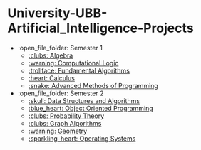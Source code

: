# University-UBB-Artificial_Intelligence-Projects

<ul>
    <li>:open_file_folder: Semester 1
        <ul>
            <li>
                <a href="Semester1/Algebra/README.md">
                :clubs: Algebra
                </a>
            </li>
            <li>
                <a href="Semester1/Computational_Logic/README.md">
                :warning: Computational Logic
                </a>
            </li>
            <li>
                <a href="Semester1/Fundamental_Algorithms/README.md">
                :trollface: Fundamental Algorithms
                </a>
            </li>
            <li>
                <a href="Semester1/Calculus/README.md">
                :heart: Calculus
                </a>
            </li>
            <li>
                <a href="Semester1/Advanced_Methods_of_Programming/README.md">
                :snake: Advanced Methods of Programming
                </a>
            </li>
        </ul>
    </li>
    <li>:open_file_folder: Semester 2
        <ul>
            <li>
                <a href="Semester2/Data_Structures_and_Algorithms/README.md">
                :skull: Data Structures and Algorithms
                </a>
            </li>
            <li>
                <a href="Semester2/Object_Oriented_Programming/README.md">
                :blue_heart: Object Oriented Programming
                </a>
            </li>
            <li>
                <a href="Semester2/Probability_Theory/README.md">
                :clubs: Probability Theory
                </a>
            </li>
            <li>
                <a href="Semester2/Graph_Algorithms/README.md">
                :clubs: Graph Algorithms
                </a>
            </li>
            <li>
                <a href="Semester2/Geometry/README.md">
                :warning: Geometry
                </a>
            </li>
            <li>
                <a href="Semester2/Operating_Systems/README.md">
                :sparkling_heart: Operating Systems
                </a>
            </li>
        </ul>
    </li>
</ul>
